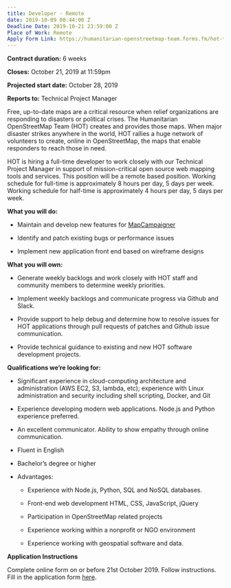 ```yaml
---
title: Developer - Remote
date: 2019-10-09 08:44:00 Z
Deadline Date: 2019-10-21 23:59:00 Z
Place of Work: Remote
Apply Form Link: https://humanitarian-openstreetmap-team.forms.fm/hot-tech-submission
---
```


**Contract duration:** 6 weeks

**Closes:** October 21, 2019 at 11:59pm

**Projected start date:** October 28, 2019

**Reports to:** Technical Project Manager

Free, up-to-date maps are a critical resource when relief organizations are responding to disasters or political crises. The Humanitarian OpenStreetMap Team (HOT) creates and provides those maps. When major disaster strikes anywhere in the world, HOT rallies a huge network of volunteers to create, online in OpenStreetMap, the maps that enable responders to reach those in need.

HOT is hiring a full-time developer to work closely with our Technical Project Manager in support of mission-critical open source web mapping tools and services. This position will be a remote based position. Working schedule for full-time is approximately 8 hours per day, 5 days per week. Working schedule for half-time is approximately 4 hours per day, 5 days per week.

**What you will do:**

* Maintain and develop new features for [MapCampaigner](https://campaigns.hotosm.org)

* Identify and patch existing bugs or performance issues

* Implement new application front end based on wireframe designs

**What you will own:**

* Generate weekly backlogs and work closely with HOT staff and community members to determine weekly priorities.

* Implement weekly backlogs and communicate progress via Github and Slack.

* Provide support to help debug and determine how to resolve issues for HOT applications through pull requests of patches and Github issue communication.

* Provide technical guidance to existing and new HOT software development projects.

**Qualifications we’re looking for:**

* Significant experience in cloud-computing architecture and administration (AWS EC2, S3, lambda, etc); experience with Linux administration and security including shell scripting, Docker, and Git

* Experience developing modern web applications. Node.js and Python experience preferred.

* An excellent communicator. Ability to show empathy through online communication.

* Fluent in English

* Bachelor’s degree or higher

* Advantages:

  - Experience with Node.js, Python, SQL and NoSQL databases.

  - Front-end web development HTML, CSS, JavaScript, jQuery

  - Participation in OpenStreetMap related projects

  - Experience working within a nonprofit or NGO environment

  - Experience working with geospatial software and data.

**Application Instructions**

Complete online form on or before 21st October 2019. Follow instructions. Fill in the application form [here](https://humanitarian-openstreetmap-team.forms.fm/hot-tech-submission).
